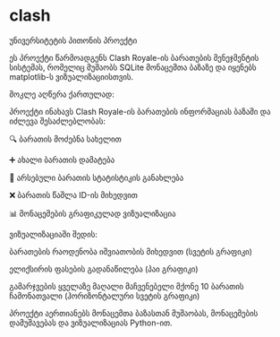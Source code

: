 # clash
უნივერსიტეტის პითონის პროექტი

ეს პროექტი წარმოადგენს Clash Royale-ის ბარათების მენეჯმენტის სისტემას, რომელიც მუშაობს SQLite მონაცემთა ბაზაზე და იყენებს matplotlib-ს ვიზუალიზაციისთვის.

მოკლე აღწერა ქართულად:

პროექტი ინახავს Clash Royale-ის ბარათების ინფორმაციას ბაზაში და იძლევა შესაძლებლობას:

🔍 ბარათის მოძებნა სახელით

➕ ახალი ბარათის დამატება

🔄 არსებული ბარათის სტატისტიკის განახლება

❌ ბარათის წაშლა ID-ის მიხედვით

📊 მონაცემების გრაფიკულად ვიზუალიზაცია

ვიზუალიზაციაში შედის:

ბარათების რაოდენობა იშვიათობის მიხედვით (სვეტის გრაფიკი)

ელიქსირის ფასების გადანაწილება (პაი გრაფიკი)

გამარჯვების ყველაზე მაღალი მაჩვენებელი მქონე 10 ბარათის ჩამონათვალი (ჰორიზონტალური სვეტის გრაფიკი)

პროექტი აერთიანებს მონაცემთა ბაზასთან მუშაობას, მონაცემების დამუშავებას და ვიზუალიზაციას Python-ით.

